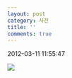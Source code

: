 ```yaml
---
layout: post
category: 사진
title: ''
comments: true
---
```

2012-03-11 11:55:47


![][link0]

  


[link0]:https://t1.daumcdn.net/cfile/tistory/197C934C4F5C142A14

